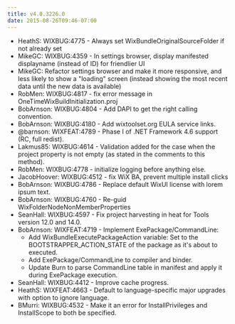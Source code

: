 ```yaml
---
title: v4.0.3226.0
date: 2015-08-26T09:46-07:00
---
```

* HeathS: WIXBUG:4775 - Always set WixBundleOriginalSourceFolder if not already set
* MikeGC: WIXBUG:4359 - In settings browser, display manifested displayname (instead of ID) for friendlier UI
* MikeGC: Refactor settings browser and make it more responsive, and less likely to show a "loading" screen (instead showing the most recent data until the new data is available)
* RobMen: WIXBUG:4817 - fix error message in OneTimeWixBuildInitialization.proj
* BobArnson: WIXBUG:4804 - Add DAPI to get the right calling convention.
* BobArnson: WIXBUG:4180 - Add wixtoolset.org EULA service links.
* @barnson: WIXFEAT:4789 - Phase I of .NET Framework 4.6 support (RC, full redist).
* Lakmus85: WIXBUG:4614 - Validation added for the case when the project property is not empty (as stated in the comments to this method).
* RobMen: WIXBUG:4778 - initialize logging before anything else.
* JacobHoover: WIXBUG:4512 - fix WiX BA, prevent multiple install clicks
* BobArnson: WIXBUG:4786 - Replace default WixUI license with lorem ipsum text.
* BobArnson: WIXBUG:4760 - Re-guid WixFolderNodeNonMemberProperties
* SeanHall: WIXBUG:4597 - Fix project harvesting in heat for Tools version 12.0 and 14.0.
* BobArnson: WIXFEAT:4719 - Implement ExePackage/CommandLine:
  * Add WixBundleExecutePackageAction variable: Set to the BOOTSTRAPPER_ACTION_STATE of the package as it's about to executed.
  * Add ExePackage/CommandLine to compiler and binder.
  * Update Burn to parse CommandLine table in manifest and apply it during ExePackage execution.
* SeanHall: WIXBUG:4412 - Improve cache progress.
* HeathS: WIXFEAT:4663 - Default to language-specific major upgrades with option to ignore language.
* BMurri: WIXBUG:4532 - Make it an error for InstallPrivileges and InstallScope to both be specified.